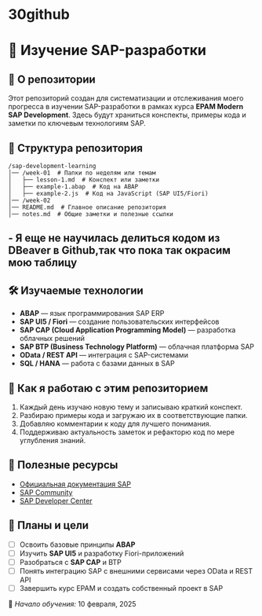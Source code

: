# 30github
# 📌 Изучение SAP-разработки

## 📖 О репозитории
Этот репозиторий создан для систематизации и отслеживания моего прогресса в изучении SAP-разработки в рамках курса **EPAM Modern SAP Development**. Здесь будут храниться конспекты, примеры кода и заметки по ключевым технологиям SAP.

## 📂 Структура репозитория
```
/sap-development-learning
│── /week-01  # Папки по неделям или темам
│   ├── lesson-1.md  # Конспект или заметки
│   ├── example-1.abap  # Код на ABAP
│   ├── example-2.js  # Код на JavaScript (SAP UI5/Fiori)
│── /week-02  
│── README.md  # Главное описание репозитория
│── notes.md  # Общие заметки и полезные ссылки
```
## - Я еще не научилась делиться кодом из DBeaver в Github,так что пока так окрасим мою таблицу

## 🛠️ Изучаемые технологии
- **ABAP** — язык программирования SAP ERP
- **SAP UI5 / Fiori** — создание пользовательских интерфейсов
- **SAP CAP (Cloud Application Programming Model)** — разработка облачных решений
- **SAP BTP (Business Technology Platform)** — облачная платформа SAP
- **OData / REST API** — интеграция с SAP-системами
- **SQL / HANA** — работа с базами данных в SAP

## 🚀 Как я работаю с этим репозиторием
1. Каждый день изучаю новую тему и записываю краткий конспект.
2. Разбираю примеры кода и загружаю их в соответствующие папки.
3. Добавляю комментарии к коду для лучшего понимания.
4. Поддерживаю актуальность заметок и рефакторю код по мере углубления знаний.

## 🔗 Полезные ресурсы
- [Официальная документация SAP](https://help.sap.com/)
- [SAP Community](https://community.sap.com/)
- [SAP Developer Center](https://developers.sap.com/)

## 📌 Планы и цели
- [ ] Освоить базовые принципы **ABAP**
- [ ] Изучить **SAP UI5** и разработку Fiori-приложений
- [ ] Разобраться с **SAP CAP** и BTP
- [ ] Понять интеграцию SAP с внешними сервисами через OData и REST API
- [ ] Завершить курс EPAM и создать собственный проект в SAP

📅 *Начало обучения:* 10 февраля, 2025
